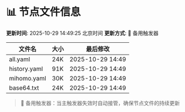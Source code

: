 # 📊 节点文件信息

**更新时间**: 2025-10-29 14:49:25 北京时间
**更新方式**: 🔄 备用触发器

| 文件名 | 大小 | 最后修改 |
|--------|------|----------|
| all.yaml | 24K | 2025-10-29 14:49 |
| history.yaml | 91K | 2025-10-29 14:49 |
| mihomo.yaml | 30K | 2025-10-29 14:49 |
| base64.txt | 24K | 2025-10-29 14:49 |

> 🔄 备用触发器：当主触发器失效时自动接管，确保节点文件的持续更新
